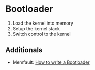 # Bootloader 

1. Load the kernel into memory
2. Setup the kernel stack
3. Switch control to the kernel

## Additionals

- Memfault: [How to write a Bootloader](https://interrupt.memfault.com/blog/how-to-write-a-bootloader-from-scratch#from-zero-to-main-how-to-write-a-bootloader-from-scratch)
